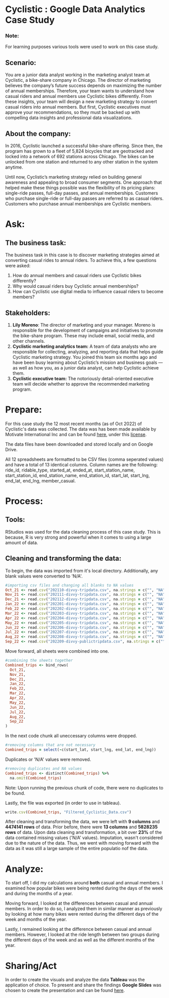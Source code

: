 # Cyclistic : Google Data Analytics Case Study
### Note:
For learning purposes various tools were used to work on this case study.

## Scenario:
You are a junior data analyst working in the marketing analyst team at Cyclistic, a bike-share company in Chicago. The director
of marketing believes the company’s future success depends on maximizing the number of annual memberships. Therefore,
your team wants to understand how casual riders and annual members use Cyclistic bikes differently. From these insights,
your team will design a new marketing strategy to convert casual riders into annual members. But first, Cyclistic executives
must approve your recommendations, so they must be backed up with compelling data insights and professional data
visualizations.

## About the company:
In 2016, Cyclistic launched a successful bike-share offering. Since then, the program has grown to a fleet of 5,824 bicycles that
are geotracked and locked into a network of 692 stations across Chicago. The bikes can be unlocked from one station and
returned to any other station in the system anytime.

Until now, Cyclistic’s marketing strategy relied on building general awareness and appealing to broad consumer segments.
One approach that helped make these things possible was the flexibility of its pricing plans: single-ride passes, full-day passes,
and annual memberships. Customers who purchase single-ride or full-day passes are referred to as casual riders. Customers
who purchase annual memberships are Cyclistic members.

# Ask:
## The business task:
The business task in this case is to discover marketing strategies aimed at converting casual rides to annual riders. To achieve this, a few questions were asked:
1. How do annual members and casual riders use Cyclistic bikes differently?
2. Why would casual riders buy Cyclistic annual memberships?
3. How can Cyclistic use digital media to influence casual riders to become members?

## Stakeholders:
1. **Lily Moreno**: The director of marketing and your manager. Moreno is responsible for the development of campaigns
and initiatives to promote the bike-share program. These may include email, social media, and other channels.
2. **Cyclistic marketing analytics team:** A team of data analysts who are responsible for collecting, analyzing, and
reporting data that helps guide Cyclistic marketing strategy. You joined this team six months ago and have been busy
learning about Cyclistic’s mission and business goals — as well as how you, as a junior data analyst, can help Cyclistic
achieve them.
3. **Cyclistic executive team:** The notoriously detail-oriented executive team will decide whether to approve the
recommended marketing program.

# Prepare:
For this case study the 12 most recent months (as of Oct 2022) of Cyclistic's data was collected. The data was has been made available by Motivate International Inc and can be found [here](https://divvy-tripdata.s3.amazonaws.com/index.html), under this [license](https://ride.divvybikes.com/data-license-agreement). 

The data files have been downloaded and stored locally and on Google Drive.

All 12 spreadsheets are formatted to be CSV files (comma seperated values) and have a total of 13 identical columns. Column names are the following: ride_id, ridable_type, started_at, ended_at, start_station_name, start_station_id, end_station_name, end_station_id, start_lat, start_lng, end_lat, end_lng, member_casual.

# Process:
## Tools:
RStudios was used for the data cleaning process of this case study. This is because, R is very strong and powerful when it comes to using a large amount of data.

## Cleaning and transforming the data:
To begin, the data was imported from it's local directory. Additionally, any blank values were converted to 'N/A'.

```ruby
#importing csv files and changing all blanks to NA values
Oct_21 <- read.csv("202110-divvy-tripdata.csv", na.strings = c("", "NA"))
Nov_21 <- read.csv("202111-divvy-tripdata.csv", na.strings = c("", "NA"))
Dec_21 <- read.csv("202112-divvy-tripdata.csv", na.strings = c("", "NA"))
Jan_22 <- read.csv("202201-divvy-tripdata.csv", na.strings = c("", "NA"))
Feb_22 <- read.csv("202202-divvy-tripdata.csv", na.strings = c("", "NA"))
Mar_22 <- read.csv("202203-divvy-tripdata.csv", na.strings = c("", "NA"))
Apr_22 <- read.csv("202204-divvy-tripdata.csv", na.strings = c("", "NA"))
May_22 <- read.csv("202205-divvy-tripdata.csv", na.strings = c("", "NA"))
Jun_22 <- read.csv("202206-divvy-tripdata.csv", na.strings = c("", "NA"))
Jul_22 <- read.csv("202207-divvy-tripdata.csv", na.strings = c("", "NA"))
Aug_22 <- read.csv("202208-divvy-tripdata.csv", na.strings = c("", "NA"))
Sep_22 <- read.csv("202209-divvy-publictripdata.csv", na.strings = c("", "NA"))
```
Move forward, all sheets were combined into one.

```ruby
#combining the sheets together
Combined_trips <- bind_rows(
  Oct_21,
  Nov_21,
  Dec_21,
  Jan_22,
  Feb_22,
  Mar_22,
  Apr_22,
  May_22,
  Jun_22,
  Jul_22,
  Aug_22,
  Sep_22
)
```
In the next code chunk all uneccessary columns were dropped.

```ruby 
#removing columns that are not necessary
Combined_trips = select(-c(start_lat, start_lng, end_lat, end_lng)) 
```
Duplicates or 'N/A' values were removed.

```ruby
#removing duplicates and NA values
Combined_trips <- distinct(Combined_trips) %>%
  na.omit(Combined_trips)
```
Note: Upon running the previous chunk of code, there were no duplicates to be found. 


Lastly, the file was exported (in order to use in tableau).
```ruby
write.csv(Combined_trips, "Filtered_Cyclistic_Data.csv")
```

After cleaning and transforming the data, we were left with **9 columns** and **4474141 rows** of data. Prior before, there were **13 columns** and **5828235 rows** of data. Upon data cleaning and transformation, a bit over **23%** of the data contained missing values ('N/A' values). Imputation, wasn't considered due to the nature of the data. Thus, we went with moving forward with the data as it was still a large sample of the entire populatio nof the data.

# Analyze: 
To start off, I did my calculations around **both** casual and annual members. I examined how popular bikes were being rented during the days of the week and during the months of a year.

Moving forward, I looked at the differences between casual and annual members. In order to do so, I analyzed them in similar manner as previously by looking at how many bikes were rented during the different days of the week and months of the year.

Lastly, I remained looking at the difference between casual and annual members. However, I looked at the ride length between two groups during the different days of the week and as well as the different months of the year. 

# Sharing/Act
In order to create the visuals and analyze the data **Tableau** was the application of choice. To present and share the findings **Google Slides** was chosen to create the presentation and can be found [here](https://docs.google.com/presentation/d/1KXbxHz3Smt7g5saKWOL1qVU89sl9Z9NeOfMvZysam04/edit?usp=sharing). 







